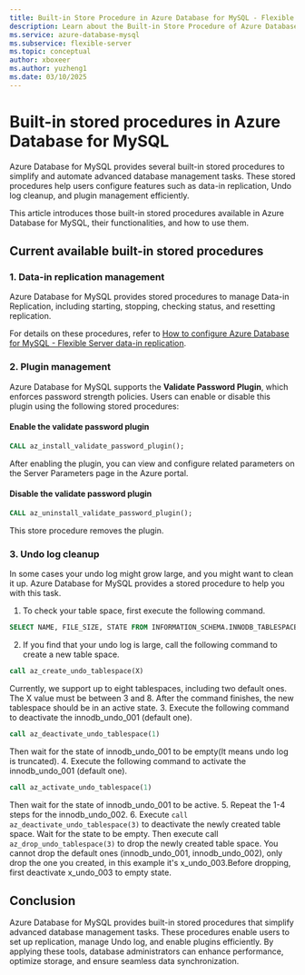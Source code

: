 ```yaml
---
title: Built-in Store Procedure in Azure Database for MySQL - Flexible Server
description: Learn about the Built-in Store Procedure of Azure Database for MySQL - Flexible Server.
ms.service: azure-database-mysql
ms.subservice: flexible-server
ms.topic: conceptual
author: xboxeer
ms.author: yuzheng1
ms.date: 03/10/2025 
---
```

# Built-in stored procedures in Azure Database for MySQL 

Azure Database for MySQL provides several built-in stored procedures to simplify and automate advanced database management tasks. These stored procedures help users configure features such as data-in replication, Undo log cleanup, and plugin management efficiently.  

This article introduces those built-in stored procedures available in Azure Database for MySQL, their functionalities, and how to use them.  

## **Current available built-in stored procedures**  

### **1. Data-in replication management**  
Azure Database for MySQL provides stored procedures to manage Data-in Replication, including starting, stopping, checking status, and resetting replication.  

For details on these procedures, refer to [How to configure Azure Database for MySQL - Flexible Server data-in replication](how-to-data-in-replication.md).  

### **2. Plugin management**

Azure Database for MySQL supports the **Validate Password Plugin**, which enforces password strength policies. Users can enable or disable this plugin using the following stored procedures:  

#### **Enable the validate password plugin**  
```sql
CALL az_install_validate_password_plugin();
```
After enabling the plugin, you can view and configure related parameters on the Server Parameters page in the Azure portal.

#### **Disable the validate password plugin**  
```sql
CALL az_uninstall_validate_password_plugin();
```
This store procedure removes the plugin.

### 3. **Undo log cleanup**
In some cases your undo log might grow large, and you might want to clean it up. Azure Database for MySQL provides a stored procedure to help you with this task.
1. To check your table space, first execute the following command.
```sql
SELECT NAME, FILE_SIZE, STATE FROM INFORMATION_SCHEMA.INNODB_TABLESPACES WHERE SPACE_TYPE = 'Undo' AND STATE = 'active' ORDER BY NAME;
```
2. If you find that your undo log is large, call the following command to create a new table space.
```sql
call az_create_undo_tablespace(X)
```
Currently, we support up to eight tablespaces, including two default ones. The X value must be between 3 and 8. After the command finishes, the new tablespace should be in an active state.
3. Execute the following command to deactivate the innodb_undo_001 (default one).
```sql
call az_deactivate_undo_tablespace(1)
```
Then wait for the state of innodb_undo_001 to be empty(It means undo log is truncated).
4. Execute the following command to activate the innodb_undo_001 (default one).
```sql
call az_activate_undo_tablespace(1)
```
Then wait for the state of innodb_undo_001 to be active.
5. Repeat the 1-4 steps for the innodb_undo_002.
6. Execute ```call az_deactivate_undo_tablespace(3)``` to deactivate the newly created table space. Wait for the state to be empty. Then execute call ```az_drop_undo_tablespace(3)``` to drop the newly created table space. 
You cannot drop the default ones (innodb_undo_001, innodb_undo_002), only drop the one you created, in this example it's x_undo_003.Before dropping, first deactivate x_undo_003 to empty state.

## **Conclusion**  
Azure Database for MySQL provides built-in stored procedures that simplify advanced database management tasks. These procedures enable users to set up replication, manage Undo log, and enable plugins efficiently. By applying these tools, database administrators can enhance performance, optimize storage, and ensure seamless data synchronization.  
